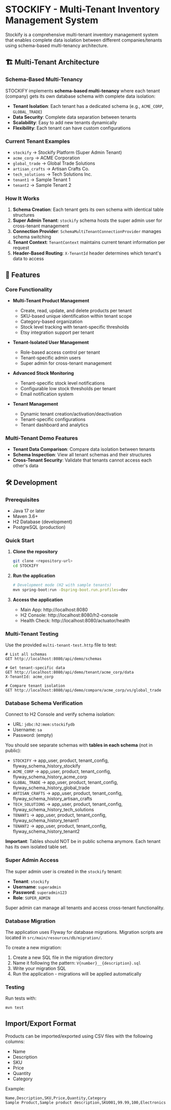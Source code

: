# STOCKIFY - Multi-Tenant Inventory Management System

Stockify is a comprehensive multi-tenant inventory management system that enables complete data isolation between different companies/tenants using schema-based multi-tenancy architecture.

## 🏗️ Multi-Tenant Architecture

### Schema-Based Multi-Tenancy
STOCKIFY implements **schema-based multi-tenancy** where each tenant (company) gets its own database schema with complete data isolation:

- **Tenant Isolation**: Each tenant has a dedicated schema (e.g., `ACME_CORP`, `GLOBAL_TRADE`)
- **Data Security**: Complete data separation between tenants
- **Scalability**: Easy to add new tenants dynamically
- **Flexibility**: Each tenant can have custom configurations

### Current Tenant Examples
- `stockify` → Stockify Platform (Super Admin Tenant)
- `acme_corp` → ACME Corporation
- `global_trade` → Global Trade Solutions  
- `artisan_crafts` → Artisan Crafts Co.
- `tech_solutions` → Tech Solutions Inc.
- `tenant1` → Sample Tenant 1
- `tenant2` → Sample Tenant 2

### How It Works
1. **Schema Creation**: Each tenant gets its own schema with identical table structures
2. **Super Admin Tenant**: `stockify` schema hosts the super admin user for cross-tenant management
3. **Connection Provider**: `SchemaMultiTenantConnectionProvider` manages schema switching
4. **Tenant Context**: `TenantContext` maintains current tenant information per request
5. **Header-Based Routing**: `X-TenantId` header determines which tenant's data to access

## 🚀 Features

### Core Functionality
- **Multi-Tenant Product Management**
  - Create, read, update, and delete products per tenant
  - SKU-based unique identification within tenant scope
  - Category-based organization
  - Stock level tracking with tenant-specific thresholds
  - Etsy integration support per tenant

- **Tenant-Isolated User Management**
  - Role-based access control per tenant
  - Tenant-specific admin users
  - Super admin for cross-tenant management

- **Advanced Stock Monitoring**
  - Tenant-specific stock level notifications
  - Configurable low stock thresholds per tenant
  - Email notification system

- **Tenant Management**
  - Dynamic tenant creation/activation/deactivation
  - Tenant-specific configurations
  - Tenant dashboard and analytics

### Multi-Tenant Demo Features
- **Tenant Data Comparison**: Compare data isolation between tenants
- **Schema Inspection**: View all tenant schemas and their structures
- **Cross-Tenant Security**: Validate that tenants cannot access each other's data

## 🛠️ Development

### Prerequisites
- Java 17 or later
- Maven 3.6+
- H2 Database (development) 
- PostgreSQL (production)

### Quick Start

1. **Clone the repository**
   ```bash
   git clone <repository-url>
   cd STOCKIFY
   ```

2. **Run the application**
   ```bash
   # Development mode (H2 with sample tenants)
   mvn spring-boot:run -Dspring-boot.run.profiles=dev
   ```

3. **Access the application**
   - Main App: http://localhost:8080
   - H2 Console: http://localhost:8080/h2-console
   - Health Check: http://localhost:8080/actuator/health

### Multi-Tenant Testing

Use the provided `multi-tenant-test.http` file to test:

```http
# List all schemas
GET http://localhost:8080/api/demo/schemas

# Get tenant-specific data
GET http://localhost:8080/api/demo/tenant/acme_corp/data
X-TenantId: acme_corp

# Compare tenant isolation
GET http://localhost:8080/api/demo/compare/acme_corp/vs/global_trade
```

### Database Schema Verification

Connect to H2 Console and verify schema isolation:
- URL: `jdbc:h2:mem:stockifydb`
- Username: `sa` 
- Password: (empty)

You should see separate schemas with **tables in each schema** (not in public):
- `STOCKIFY` → app_user, product, tenant_config, flyway_schema_history_stockify
- `ACME_CORP` → app_user, product, tenant_config, flyway_schema_history_acme_corp
- `GLOBAL_TRADE` → app_user, product, tenant_config, flyway_schema_history_global_trade
- `ARTISAN_CRAFTS` → app_user, product, tenant_config, flyway_schema_history_artisan_crafts
- `TECH_SOLUTIONS` → app_user, product, tenant_config, flyway_schema_history_tech_solutions
- `TENANT1` → app_user, product, tenant_config, flyway_schema_history_tenant1
- `TENANT2` → app_user, product, tenant_config, flyway_schema_history_tenant2

**Important**: Tables should NOT be in public schema anymore. Each tenant has its own isolated table set.

### Super Admin Access

The super admin user is created in the `stockify` tenant:
- **Tenant**: `stockify`
- **Username**: `superadmin`
- **Password**: `superadmin123`
- **Role**: `SUPER_ADMIN`

Super admin can manage all tenants and access cross-tenant functionality.

### Database Migration

The application uses Flyway for database migrations. Migration scripts are located in `src/main/resources/db/migration/`.

To create a new migration:
1. Create a new SQL file in the migration directory
2. Name it following the pattern: `V{number}__{description}.sql`
3. Write your migration SQL
4. Run the application - migrations will be applied automatically

### Testing

Run tests with:
```bash
mvn test
```

## Import/Export Format

Products can be imported/exported using CSV files with the following columns:
- Name
- Description
- SKU
- Price
- Quantity
- Category

Example:
```csv
Name,Description,SKU,Price,Quantity,Category
Sample Product,Sample product description,SKU001,99.99,100,Electronics
```
